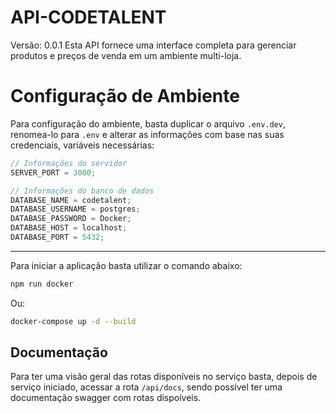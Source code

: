 # API-CODETALENT

Versão: 0.0.1
Esta API fornece uma interface completa para gerenciar produtos e preços de venda em um ambiente multi-loja.

# Configuração de Ambiente

Para configuração do ambiente, basta duplicar o arquivo `.env.dev`, renomea-lo para `.env` e alterar as informações com base nas suas credenciais, variáveis necessárias:

```javascript
// Informações do servidor
SERVER_PORT = 3000;

// Informações do banco de dados
DATABASE_NAME = codetalent;
DATABASE_USERNAME = postgres;
DATABASE_PASSWORD = Docker;
DATABASE_HOST = localhost;
DATABASE_PORT = 5432;
```

---

Para iniciar a aplicação basta utilizar o comando abaixo:

```bash
npm run docker
```

Ou:

```bash
docker-compose up -d --build
```

## Documentação

Para ter uma visão geral das rotas disponíveis no serviço basta, depois de serviço iniciado, acessar a rota `/api/docs`, sendo possível ter uma documentação swagger com rotas dispoíveis.
